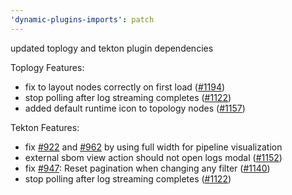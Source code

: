 ```yaml
---
'dynamic-plugins-imports': patch
---
```


updated toplogy and tekton plugin dependencies

Toplogy Features:

- fix to layout nodes correctly on first load ([#1194](https://github.com/janus-idp/backstage-plugins/issues/1194))
- stop polling after log streaming completes ([#1122](https://github.com/janus-idp/backstage-plugins/issues/1122))
- added default runtime icon to topology nodes ([#1157](https://github.com/janus-idp/backstage-plugins/issues/1157))

Tekton Features:

- fix [#922](https://github.com/janus-idp/backstage-plugins/issues/922) and [#962](https://github.com/janus-idp/backstage-plugins/issues/962) by using full width for pipeline visualization
- external sbom view action should not open logs modal ([#1152](https://github.com/janus-idp/backstage-plugins/issues/1152))
- fix [#947](https://github.com/janus-idp/backstage-plugins/issues/947): Reset pagination when changing any filter ([#1140](https://github.com/janus-idp/backstage-plugins/issues/1140))
- stop polling after log streaming completes ([#1122](https://github.com/janus-idp/backstage-plugins/issues/1122))
